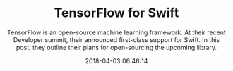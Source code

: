 ---
title: "TensorFlow for Swift"
subtitle: "TensorFlow is an open-source machine learning framework. At their recent Developer summit, their announced first-class support for Swift. In this post, they outline their plans for open-sourcing the upcoming library."
tags: ["machine_learning"]
link: "https://www.tensorflow.org/community/swift"
date: "2018-04-03 06:46:14"
---